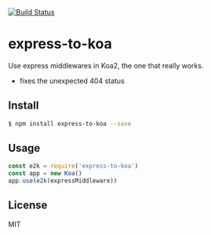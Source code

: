 [![Build Status](https://travis-ci.org/kaelzhang/express-to-koa.svg?branch=master)](https://travis-ci.org/kaelzhang/express-to-koa)
<!-- optional appveyor tst
[![Windows Build Status](https://ci.appveyor.com/api/projects/status/github/kaelzhang/express-to-koa?branch=master&svg=true)](https://ci.appveyor.com/project/kaelzhang/express-to-koa)
-->
<!-- optional npm version
[![NPM version](https://badge.fury.io/js/express-to-koa.svg)](http://badge.fury.io/js/express-to-koa)
-->
<!-- optional npm downloads
[![npm module downloads per month](http://img.shields.io/npm/dm/express-to-koa.svg)](https://www.npmjs.org/package/express-to-koa)
-->
<!-- optional dependency status
[![Dependency Status](https://david-dm.org/kaelzhang/express-to-koa.svg)](https://david-dm.org/kaelzhang/express-to-koa)
-->

# express-to-koa

Use express middlewares in Koa2, the one that really works.

- fixes the unexpected 404 status

## Install

```sh
$ npm install express-to-koa --save
```

## Usage

```js
const e2k = require('express-to-koa')
const app = new Koa()
app.use(e2k(expressMiddleware))
```

## License

MIT
